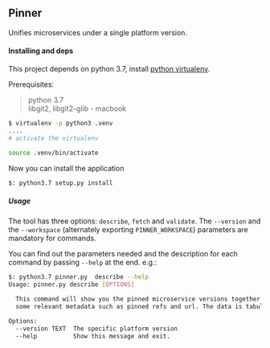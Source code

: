 Pinner
---
Unifies microservices under a single platform version.


#### Installing and deps
This project depends on python 3.7, install
[python virtualenv](https://virtualenv.pypa.io/en/latest/).  

Prerequisites:

> python 3.7   
libgit2,  libgit2-glib - macbook

```bash
$ virtualenv -p python3 .venv
....
# activate the virtualenv

source .venv/bin/activate
```

Now you can install the application

```bash
$: python3.7 setup.py install
```

##### Usage

The tool has three options: `describe`, `fetch` and `validate`. The `--version`
and the `--workspace` (alternately exporting `PINNER_WORKSPACE`) parameters are
mandatory for commands.  


You can find out the parameters needed and the description for each command by
passing `--help` at the end.
e.g.:
```bash
$: python3.7 pinner.py  describe --help
Usage: pinner.py describe [OPTIONS]

  This command will show you the pinned microservice versions together with
  some relevant metadata such as pinned refs and url. The data is tabulated.

Options:
  --version TEXT  The specific platform version
  --help          Show this message and exit.
```

